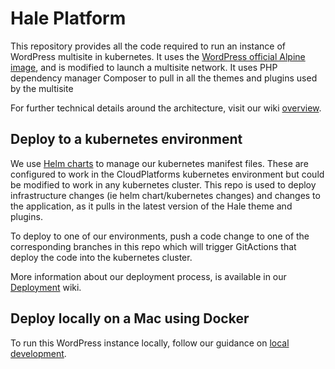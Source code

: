 # Hale Platform

This repository provides all the code required to run an instance of WordPress multisite in kubernetes. It uses the [WordPress official Alpine image](https://hub.docker.com/_/wordpress), and is modified to launch a multisite network. It uses PHP dependency manager Composer to pull in all the themes and plugins used by the multisite

For further technical details around the architecture, visit our wiki [overview](https://github.com/ministryofjustice/hale-platform/wiki).

## Deploy to a kubernetes environment

We use [Helm charts](https://github.com/ministryofjustice/hale-platform/tree/main/helm_deploy/wordpress) to manage our kubernetes manifest files. These are configured to work in the CloudPlatforms kubernetes environment but could be modified to work in any kubernetes cluster. This repo is used to deploy infrastructure changes (ie helm chart/kubernetes changes) and changes to the application, as it pulls in the latest version of the Hale theme and plugins.

To deploy to one of our environments, push a code change to one of the corresponding branches in this repo which will trigger GitActions that deploy the code into the kubernetes cluster.

More information about our deployment process, is available in our [Deployment](https://github.com/ministryofjustice/hale-platform/wiki/Deployment) wiki.

## Deploy locally on a Mac using Docker

To run this WordPress instance locally, follow our guidance on [local development](https://github.com/ministryofjustice/hale-platform/wiki/Local-development).

